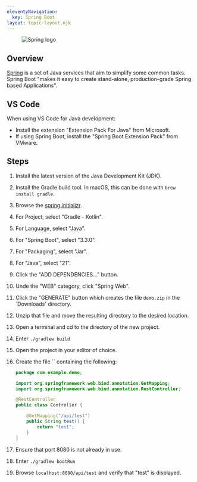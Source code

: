 ```yaml
---
eleventyNavigation:
  key: Spring Boot
layout: topic-layout.njk
---
```


<figure style="width: 30%">
  <img alt="Spring logo"
    src="/blog/assets/spring-logo.png?v={{pkg.version}}">
</figure>

## Overview

<a href="https://spring.io" target="_blank">Spring</a>
is a set of Java services that aim to simplify some common tasks.
Spring Boot "makes it easy to create stand-alone,
production-grade Spring based Applications".

## VS Code

When using VS Code for Java development:

- Install the extension "Extension Pack For Java" from Microsoft.
- If using Spring Boot, install the "Spring Boot Extension Pack" from VMware.

## Steps

1. Install the latest version of the Java Development Kit (JDK).
1. Install the Gradle build tool.
   In macOS, this can be done with `brew install gradle`.
1. Browse the <a href="https://start.spring.io"
   target="_blank">spring initializr</a>.
1. For Project, select "Gradle - Kotlin".
1. For Language, select "Java".
1. For "Spring Boot", select "3.3.0".
1. For "Packaging", select "Jar".
1. For "Java", select "21".
1. Click the "ADD DEPENDENCIES..." button.
1. Unde the "WEB" category, click "Spring Web".
1. Click the "GENERATE" button which
   creates the file `demo.zip` in the `Downloads' directory.
1. Unzip that file and move the resulting directory to the desired location.
1. Open a terminal and cd to the directory of the new project.
1. Enter `./gradlew build`
1. Open the project in your editor of choice.
1. Create the file `` containing the following:

   ```java
   package com.example.demo;

   import org.springframework.web.bind.annotation.GetMapping;
   import org.springframework.web.bind.annotation.RestController;

   @RestController
   public class Controller {

       @GetMapping("/api/test")
       public String test() {
           return "test";
       }
   }
   ```

1. Ensure that port 8080 is not already in use.
1. Enter `./gradlew bootRun`
1. Browse `localhost:8080/api/test` and verify that "test" is displayed.
